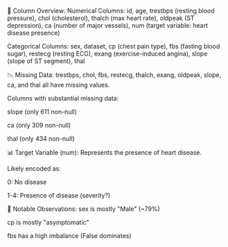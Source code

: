 🧾 Column Overview:
Numerical Columns: id, age, trestbps (resting blood pressure), chol (cholesterol), thalch (max heart rate), oldpeak (ST depression), ca (number of major vessels), num (target variable: heart disease presence)

Categorical Columns: sex, dataset, cp (chest pain type), fbs (fasting blood sugar), restecg (resting ECG), exang (exercise-induced angina), slope (slope of ST segment), thal

📉 Missing Data:
trestbps, chol, fbs, restecg, thalch, exang, oldpeak, slope, ca, and thal all have missing values.

Columns with substantial missing data:

slope (only 611 non-null)

ca (only 309 non-null)

thal (only 434 non-null)

📊 Target Variable (num):
Represents the presence of heart disease.

Likely encoded as:

0: No disease

1-4: Presence of disease (severity?)

📌 Notable Observations:
sex is mostly "Male" (~79%)

cp is mostly "asymptomatic"

fbs has a high imbalance (False dominates)
